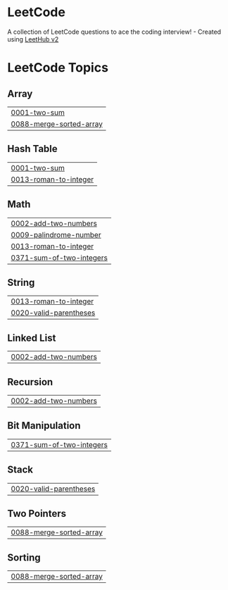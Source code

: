 # LeetCode
A collection of LeetCode questions to ace the coding interview! - Created using [LeetHub v2](https://github.com/arunbhardwaj/LeetHub-2.0)

<!---LeetCode Topics Start-->
# LeetCode Topics
## Array
|  |
| ------- |
| [0001-two-sum](https://github.com/KasperBarzenji/LeetCode/tree/master/0001-two-sum) |
| [0088-merge-sorted-array](https://github.com/KasperBarzenji/LeetCode/tree/master/0088-merge-sorted-array) |
## Hash Table
|  |
| ------- |
| [0001-two-sum](https://github.com/KasperBarzenji/LeetCode/tree/master/0001-two-sum) |
| [0013-roman-to-integer](https://github.com/KasperBarzenji/LeetCode/tree/master/0013-roman-to-integer) |
## Math
|  |
| ------- |
| [0002-add-two-numbers](https://github.com/KasperBarzenji/LeetCode/tree/master/0002-add-two-numbers) |
| [0009-palindrome-number](https://github.com/KasperBarzenji/LeetCode/tree/master/0009-palindrome-number) |
| [0013-roman-to-integer](https://github.com/KasperBarzenji/LeetCode/tree/master/0013-roman-to-integer) |
| [0371-sum-of-two-integers](https://github.com/KasperBarzenji/LeetCode/tree/master/0371-sum-of-two-integers) |
## String
|  |
| ------- |
| [0013-roman-to-integer](https://github.com/KasperBarzenji/LeetCode/tree/master/0013-roman-to-integer) |
| [0020-valid-parentheses](https://github.com/KasperBarzenji/LeetCode/tree/master/0020-valid-parentheses) |
## Linked List
|  |
| ------- |
| [0002-add-two-numbers](https://github.com/KasperBarzenji/LeetCode/tree/master/0002-add-two-numbers) |
## Recursion
|  |
| ------- |
| [0002-add-two-numbers](https://github.com/KasperBarzenji/LeetCode/tree/master/0002-add-two-numbers) |
## Bit Manipulation
|  |
| ------- |
| [0371-sum-of-two-integers](https://github.com/KasperBarzenji/LeetCode/tree/master/0371-sum-of-two-integers) |
## Stack
|  |
| ------- |
| [0020-valid-parentheses](https://github.com/KasperBarzenji/LeetCode/tree/master/0020-valid-parentheses) |
## Two Pointers
|  |
| ------- |
| [0088-merge-sorted-array](https://github.com/KasperBarzenji/LeetCode/tree/master/0088-merge-sorted-array) |
## Sorting
|  |
| ------- |
| [0088-merge-sorted-array](https://github.com/KasperBarzenji/LeetCode/tree/master/0088-merge-sorted-array) |
<!---LeetCode Topics End-->